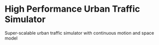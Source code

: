 # High Performance Urban Traffic Simulator

Super-scalable urban traffic simulator with continuous motion and space model
